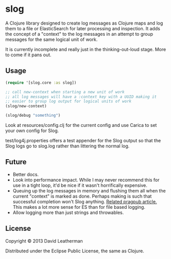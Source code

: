 # slog

A Clojure library designed to create log messages as Clojure maps and
log them to a file or ElasticSearch for later processing and
inspection. It adds the concept of a "context" to the log messages in
an attempt to group messages for the same logical unit of work.

It is currently incomplete and really just in the thinking-out-loud
stage.  More to come if it pans out.

## Usage

```clojure
(require '[slog.core :as slog])

;; call new-context when starting a new unit of work
;; all log messages will have a :context key with a UUID making it
;; easier to group log output for logical units of work
(slog/new-context)

(slog/debug "something")
```

Look at resources/config.clj for the current config and use Carica to
set your own config for Slog.

test/log4j.properties offers a test appender for the Slog output so
that the Slog logs go to slog.log rather than littering the normal
log.

## Future

- Better docs.
- Look into performance impact.  While I may never recommend this for
  use in a tight loop, it'd be nice if it wasn't horrifically expensive.
- Queuing up the log messages in memory and flushing them all when the
  current "context" is marked as done.  Perhaps making is such that
  successful completion won't Slog anything. [Related pragpub article.](http://pragprog.com/magazines/2011-12/justintime-logging) This makes a lot more sense for ES than for file based logging.
- Allow logging more than just strings and throwables.

## License

Copyright © 2013 David Leatherman

Distributed under the Eclipse Public License, the same as Clojure.
